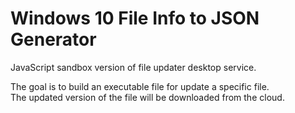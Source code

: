 # Windows 10 File Info to JSON Generator

JavaScript sandbox version of file updater desktop service.

The goal is to build an executable file for update a specific file.<br>
The updated version of the file will be downloaded from the cloud.